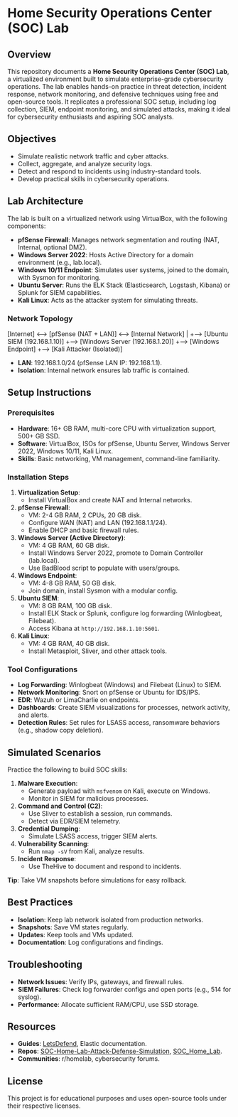 # Home Security Operations Center (SOC) Lab

## Overview
This repository documents a **Home Security Operations Center (SOC) Lab**, a virtualized environment built to simulate enterprise-grade cybersecurity operations. The lab enables hands-on practice in threat detection, incident response, network monitoring, and defensive techniques using free and open-source tools. It replicates a professional SOC setup, including log collection, SIEM, endpoint monitoring, and simulated attacks, making it ideal for cybersecurity enthusiasts and aspiring SOC analysts.

## Objectives
- Simulate realistic network traffic and cyber attacks.
- Collect, aggregate, and analyze security logs.
- Detect and respond to incidents using industry-standard tools.
- Develop practical skills in cybersecurity operations.

## Lab Architecture
The lab is built on a virtualized network using VirtualBox, with the following components:
- **pfSense Firewall**: Manages network segmentation and routing (NAT, Internal, optional DMZ).
- **Windows Server 2022**: Hosts Active Directory for a domain environment (e.g., lab.local).
- **Windows 10/11 Endpoint**: Simulates user systems, joined to the domain, with Sysmon for monitoring.
- **Ubuntu Server**: Runs the ELK Stack (Elasticsearch, Logstash, Kibana) or Splunk for SIEM capabilities.
- **Kali Linux**: Acts as the attacker system for simulating threats.

### Network Topology

[Internet] <--> [pfSense (NAT + LAN)] <--> [Internal Network]
|
+--> [Ubuntu SIEM (192.168.1.10)]
+--> [Windows Server (192.168.1.20)]
+--> [Windows Endpoint]
+--> [Kali Attacker (Isolated)]

- **LAN**: 192.168.1.0/24 (pfSense LAN IP: 192.168.1.1).
- **Isolation**: Internal network ensures lab traffic is contained.

## Setup Instructions
### Prerequisites
- **Hardware**: 16+ GB RAM, multi-core CPU with virtualization support, 500+ GB SSD.
- **Software**: VirtualBox, ISOs for pfSense, Ubuntu Server, Windows Server 2022, Windows 10/11, Kali Linux.
- **Skills**: Basic networking, VM management, command-line familiarity.

### Installation Steps
1. **Virtualization Setup**:
   - Install VirtualBox and create NAT and Internal networks.
2. **pfSense Firewall**:
   - VM: 2-4 GB RAM, 2 CPUs, 20 GB disk.
   - Configure WAN (NAT) and LAN (192.168.1.1/24).
   - Enable DHCP and basic firewall rules.
3. **Windows Server (Active Directory)**:
   - VM: 4 GB RAM, 60 GB disk.
   - Install Windows Server 2022, promote to Domain Controller (lab.local).
   - Use BadBlood script to populate with users/groups.
4. **Windows Endpoint**:
   - VM: 4-8 GB RAM, 50 GB disk.
   - Join domain, install Sysmon with a modular config.
5. **Ubuntu SIEM**:
   - VM: 8 GB RAM, 100 GB disk.
   - Install ELK Stack or Splunk, configure log forwarding (Winlogbeat, Filebeat).
   - Access Kibana at `http://192.168.1.10:5601`.
6. **Kali Linux**:
   - VM: 4 GB RAM, 40 GB disk.
   - Install Metasploit, Sliver, and other attack tools.

### Tool Configurations
- **Log Forwarding**: Winlogbeat (Windows) and Filebeat (Linux) to SIEM.
- **Network Monitoring**: Snort on pfSense or Ubuntu for IDS/IPS.
- **EDR**: Wazuh or LimaCharlie on endpoints.
- **Dashboards**: Create SIEM visualizations for processes, network activity, and alerts.
- **Detection Rules**: Set rules for LSASS access, ransomware behaviors (e.g., shadow copy deletion).

## Simulated Scenarios
Practice the following to build SOC skills:
1. **Malware Execution**:
   - Generate payload with `msfvenom` on Kali, execute on Windows.
   - Monitor in SIEM for malicious processes.
2. **Command and Control (C2)**:
   - Use Sliver to establish a session, run commands.
   - Detect via EDR/SIEM telemetry.
3. **Credential Dumping**:
   - Simulate LSASS access, trigger SIEM alerts.
4. **Vulnerability Scanning**:
   - Run `nmap -sV` from Kali, analyze results.
5. **Incident Response**:
   - Use TheHive to document and respond to incidents.

**Tip**: Take VM snapshots before simulations for easy rollback.

## Best Practices
- **Isolation**: Keep lab network isolated from production networks.
- **Snapshots**: Save VM states regularly.
- **Updates**: Keep tools and VMs updated.
- **Documentation**: Log configurations and findings.

## Troubleshooting
- **Network Issues**: Verify IPs, gateways, and firewall rules.
- **SIEM Failures**: Check log forwarder configs and open ports (e.g., 514 for syslog).
- **Performance**: Allocate sufficient RAM/CPU, use SSD storage.

## Resources
- **Guides**: [LetsDefend](https://letsdefend.io/), Elastic documentation.
- **Repos**: [SOC-Home-Lab-Attack-Defense-Simulation](https://github.com/xAHIINX00/SOC-Home-Lab-Attack-Defense-Simulation), [SOC_Home_Lab](https://github.com/soriesesay1/SOC_Home_Lab).
- **Communities**: r/homelab, cybersecurity forums.

## License
This project is for educational purposes and uses open-source tools under their respective licenses.
